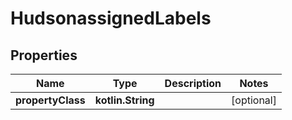 
# HudsonassignedLabels

## Properties
Name | Type | Description | Notes
------------ | ------------- | ------------- | -------------
**propertyClass** | **kotlin.String** |  |  [optional]



